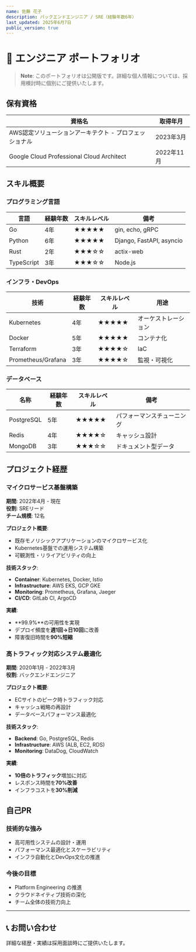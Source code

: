 ```yaml
---
name: 佐藤 花子
description: バックエンドエンジニア / SRE（経験年数6年）
last_updated: 2025年6月7日
public_version: true
---
```


# 💼 エンジニア ポートフォリオ

> **Note**: このポートフォリオは公開版です。詳細な個人情報については、採用検討時に個別にご提供いたします。

## 保有資格

| 資格名 | 取得年月 |
|--------|----------|
| AWS認定ソリューションアーキテクト - プロフェッショナル | 2023年3月 |
| Google Cloud Professional Cloud Architect | 2022年11月 |

## スキル概要

### プログラミング言語

| 言語 | 経験年数 | スキルレベル | 備考 |
|------|----------|--------------|------|
| Go | 4年 | ★★★★★ | gin, echo, gRPC |
| Python | 6年 | ★★★★★ | Django, FastAPI, asyncio |
| Rust | 2年 | ★★★☆☆ | actix-web |
| TypeScript | 3年 | ★★★☆☆ | Node.js |

### インフラ・DevOps

| 技術 | 経験年数 | スキルレベル | 用途 |
|------|----------|--------------|------|
| Kubernetes | 4年 | ★★★★★ | オーケストレーション |
| Docker | 5年 | ★★★★★ | コンテナ化 |
| Terraform | 3年 | ★★★★☆ | IaC |
| Prometheus/Grafana | 3年 | ★★★★☆ | 監視・可視化 |

### データベース

| 名称 | 経験年数 | スキルレベル | 備考 |
|------|----------|--------------|------|
| PostgreSQL | 5年 | ★★★★★ | パフォーマンスチューニング |
| Redis | 4年 | ★★★★☆ | キャッシュ設計 |
| MongoDB | 3年 | ★★★☆☆ | ドキュメント型データ |

## プロジェクト経歴

### マイクロサービス基盤構築

**期間**: 2022年4月 - 現在  
**役割**: SREリード  
**チーム規模**: 12名

**プロジェクト概要**:
- 既存モノリシックアプリケーションのマイクロサービス化
- Kubernetes基盤での運用システム構築
- 可観測性・リライアビリティの向上

**技術スタック**:
- **Container**: Kubernetes, Docker, Istio
- **Infrastructure**: AWS EKS, GCP GKE
- **Monitoring**: Prometheus, Grafana, Jaeger
- **CI/CD**: GitLab CI, ArgoCD

**実績**:
- **99.9%**の可用性を実現
- デプロイ頻度を**週1回→日10回**に改善
- 障害復旧時間を**90%短縮**

### 高トラフィック対応システム最適化

**期間**: 2020年1月 - 2022年3月  
**役割**: バックエンドエンジニア  

**プロジェクト概要**:
- ECサイトのピーク時トラフィック対応
- キャッシュ戦略の再設計
- データベースパフォーマンス最適化

**技術スタック**:
- **Backend**: Go, PostgreSQL, Redis
- **Infrastructure**: AWS (ALB, EC2, RDS)
- **Monitoring**: DataDog, CloudWatch

**実績**:
- **10倍のトラフィック**増加に対応
- レスポンス時間を**70%改善**
- インフラコストを**30%削減**

## 自己PR

### 技術的な強み
- 高可用性システムの設計・運用
- パフォーマンス最適化とスケーラビリティ
- インフラ自動化とDevOps文化の推進

### 今後の目標
- Platform Engineering の推進
- クラウドネイティブ技術の深化
- チーム全体の技術力向上

---

## 📞 お問い合わせ

詳細な経歴・実績は採用面談時にご提供いたします。